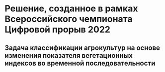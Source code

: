 # Решение, созданное в рамках Всероссийского чемпионата Цифровой прорыв 2022
## Задача классификации агрокультур на основе изменения показателя вегетационных индексов во временной последовательности
